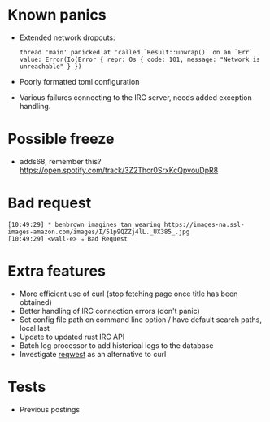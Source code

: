 # Known panics

 - Extended network dropouts:

    ```
    thread 'main' panicked at 'called `Result::unwrap()` on an `Err` value: Error(Io(Error { repr: Os { code: 101, message: "Network is unreachable" } })
    ```

 - Poorly formatted toml configuration
 - Various failures connecting to the IRC server, needs added exception handling.

# Possible freeze

 - <kristerman> adds68, remember this? https://open.spotify.com/track/3Z2Thcr0SrxKcQpvouDpR8

# Bad request

    [10:49:29] * benbrown imagines tan wearing https://images-na.ssl-images-amazon.com/images/I/51p9QZZj4lL._UX385_.jpg
    [10:49:29] <wall-e> ⤷ Bad Request

# Extra features

 - More efficient use of curl (stop fetching page once title has been obtained)
 - Better handling of IRC connection errors (don't panic)
 - Set config file path on command line option / have default search paths,
   local last
 - Update to updated rust IRC API
 - Batch log processor to add historical logs to the database
 - Investigate [reqwest](https://github.com/seanmonstar/reqwest) as an
   alternative to curl

# Tests

 - Previous postings
